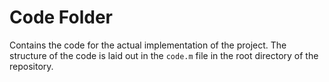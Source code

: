 # Code Folder 

Contains the code for the actual implementation of the project.
The structure of the code is laid out in the `code.m` file in the root directory of the repository.
